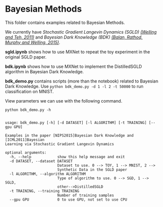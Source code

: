 <!--- Licensed to the Apache Software Foundation (ASF) under one -->
<!--- or more contributor license agreements.  See the NOTICE file -->
<!--- distributed with this work for additional information -->
<!--- regarding copyright ownership.  The ASF licenses this file -->
<!--- to you under the Apache License, Version 2.0 (the -->
<!--- "License"); you may not use this file except in compliance -->
<!--- with the License.  You may obtain a copy of the License at -->

<!---   http://www.apache.org/licenses/LICENSE-2.0 -->

<!--- Unless required by applicable law or agreed to in writing, -->
<!--- software distributed under the License is distributed on an -->
<!--- "AS IS" BASIS, WITHOUT WARRANTIES OR CONDITIONS OF ANY -->
<!--- KIND, either express or implied.  See the License for the -->
<!--- specific language governing permissions and limitations -->
<!--- under the License. -->

Bayesian Methods
================

This folder contains examples related to Bayesian Methods.

We currently have *Stochastic Gradient Langevin Dynamics (SGLD)* [<cite>(Welling and Teh, 2011)</cite>](http://www.icml-2011.org/papers/398_icmlpaper.pdf)
and *Bayesian Dark Knowledge (BDK)* [<cite>(Balan, Rathod, Murphy and Welling, 2015)</cite>](http://papers.nips.cc/paper/5965-bayesian-dark-knowledge).

**sgld.ipynb** shows how to use MXNet to repeat the toy experiment in the original SGLD paper.

**bdk.ipynb** shows how to use MXNet to implement the DistilledSGLD algorithm in Bayesian Dark Knowledge.

**bdk_demo.py** contains scripts (more than the notebook) related to Bayesian Dark Knowledge. Use `python bdk_demo.py -d 1 -l 2 -t 50000` to run classification on MNIST. 

View parameters we can use with the following command.

```shell
python bdk_demo.py -h


usage: bdk_demo.py [-h] [-d DATASET] [-l ALGORITHM] [-t TRAINING] [--gpu GPU]

Examples in the paper [NIPS2015]Bayesian Dark Knowledge and [ICML2011]Bayesian
Learning via Stochastic Gradient Langevin Dynamics

optional arguments:
  -h, --help            show this help message and exit
  -d DATASET, --dataset DATASET
                        Dataset to use. 0 --> TOY, 1 --> MNIST, 2 -->
                        Synthetic Data in the SGLD paper
  -l ALGORITHM, --algorithm ALGORITHM
                        Type of algorithm to use. 0 --> SGD, 1 --> SGLD,
                        other-->DistilledSGLD
  -t TRAINING, --training TRAINING
                        Number of training samples
  --gpu GPU             0 to use GPU, not set to use CPU
```

